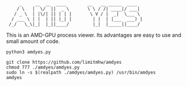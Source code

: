 

```
     _     __  __  ____        __   __ _____  ____  
    / \   |  \/  ||  _ \       \ \ / /| ____|/ ___| 
   / _ \  | |\/| || | | |       \ V / |  _|  \___ \ 
  / ___ \ | |  | || |_| |        | |  | |___  ___) |
 /_/   \_\|_|  |_||____/         |_|  |_____||____/ 

```

This is an AMD-GPU process viewer. Its advantages are easy to use and small amount of code.

```
python3 amdyes.py
```


```
git clone https://github.com/limitmhw/amdyes
chmod 777 ./amdyes/amdyes.py
sudo ln -s $(realpath ./amdyes/amdyes.py) /usr/bin/amdyes
amdyes
```
